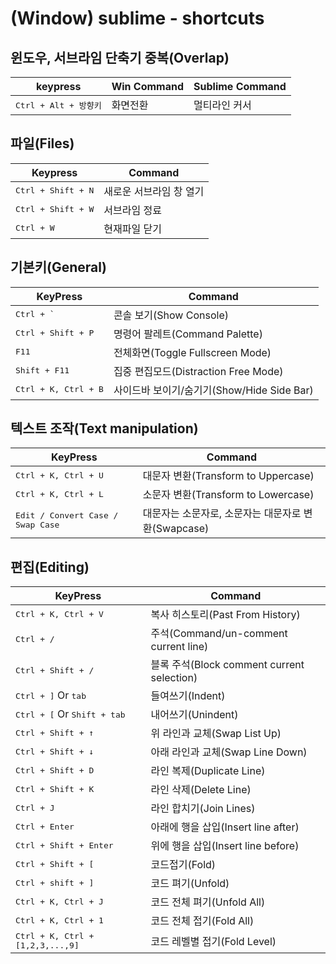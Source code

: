 # (Window) sublime - shortcuts

## 윈도우, 서브라임 단축기 중복(Overlap)
keypress | Win Command | Sublime Command
-------- | ---------- | ----------------
<kbd>Ctrl + Alt + 방향키</kbd> | 화면전환 | 멀티라인 커서

## 파일(Files)
Keypress | Command
-------- | --------
<kbd>Ctrl + Shift + N</kbd> | 새로운 서브라임 창 열기
<kbd>Ctrl + Shift + W</kbd> | 서브라임 정료
<kbd>Ctrl + W</kbd> | 현재파일 닫기

## 기본키(General)
KeyPress | Command
-------- | --------
<kbd>Ctrl + `</kbd> | 콘솔 보기(Show Console)
<kbd>Ctrl + Shift + P</kbd> | 명령어 팔레트(Command Palette)
<kbd>F11</kbd> | 전체화면(Toggle Fullscreen Mode) 
<kbd>Shift + F11</kbd> | 집중 편집모드(Distraction Free Mode)
<kbd>Ctrl + K, Ctrl + B</kbd> | 사이드바 보이기/숨기기(Show/Hide Side Bar)

## 텍스트 조작(Text manipulation)
KeyPress | Command
-------- | --------
<kbd>Ctrl + K, Ctrl + U</kbd> | 대문자 변환(Transform to Uppercase)
<kbd>Ctrl + K, Ctrl + L</kbd> | 소문자 변환(Transform to Lowercase)
<kbd>Edit / Convert Case / Swap Case</kbd> | 대문자는 소문자로, 소문자는 대문자로 변환(Swapcase)

## 편집(Editing)
KeyPress | Command
-------- | --------
<kbd>Ctrl + K, Ctrl + V</kbd> | 복사 히스토리(Past From History)
<kbd>Ctrl + /</kbd> | 주석(Command/un-comment current line)
<kbd>Ctrl + Shift + /</kbd> | 블록 주석(Block comment current selection)
<kbd>Ctrl + ]</kbd> Or <kbd>tab</kbd> | 들여쓰기(Indent)
<kbd>Ctrl + [</kbd> Or <kbd>Shift + tab</kbd> | 내어쓰기(Unindent)
<kbd>Ctrl + Shift + ↑</kbd> | 위 라인과 교체(Swap List Up)
<kbd>Ctrl + Shift + ↓</kbd> | 아래 라인과 교체(Swap Line Down)
<kbd>Ctrl + Shift + D</kbd> | 라인 복제(Duplicate Line)
<kbd>Ctrl + Shift + K</kbd> | 라인 삭제(Delete Line)
<kbd>Ctrl + J</kbd> | 라인 합치기(Join Lines)
<kbd>Ctrl + Enter</kbd> | 아래에 행을 삽입(Insert line after)
<kbd>Ctrl + Shift + Enter</kbd> | 위에 행을 삽입(Insert line before)
<kbd>Ctrl + Shift + [</kbd> | 코드접기(Fold)
<kbd>Ctrl + shift + ]</kbd> | 코드 펴기(Unfold)
<kbd>Ctrl + K, Ctrl + J</kbd> | 코드 전체 펴기(Unfold All)
<kbd>Ctrl + K, Ctrl + 1</kbd> | 코드 전체 접기(Fold All)
<kbd>Ctrl + K, Ctrl + [1,2,3,...,9]</kbd> | 코드 레벨별 접기(Fold Level)

